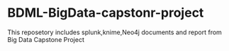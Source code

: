 # BDML-BigData-capstonr-project
This reposetory includes splunk,knime,Neo4j documents and report from Big Data Capstone Project
